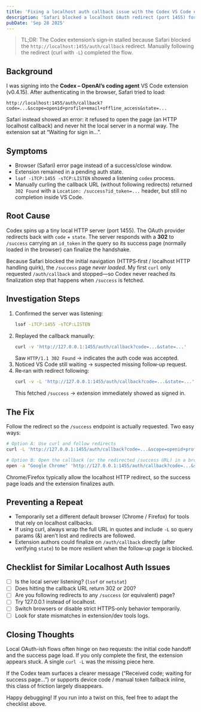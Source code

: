 ```yaml
---
title: 'Fixing a localhost auth callback issue with the Codex VS Code extension'
description: 'Safari blocked a localhost OAuth redirect (port 1455) for the Codex extension—here is how we diagnosed and solved it.'
pubDate: 'Sep 28 2025'
---
```


> TL;DR: The Codex extension’s sign‑in stalled because Safari blocked the `http://localhost:1455/auth/callback` redirect. Manually following the redirect (curl with `-L`) completed the flow.

## Background
I was signing into the **Codex – OpenAI’s coding agent** VS Code extension (v0.4.15). After authenticating in the browser, Safari tried to load:

```
http://localhost:1455/auth/callback?code=...&scope=openid+profile+email+offline_access&state=...
```

Safari instead showed an error: it refused to open the page (an HTTP localhost callback) and never hit the local server in a normal way. The extension sat at “Waiting for sign in…”.

## Symptoms
- Browser (Safari) error page instead of a success/close window.
- Extension remained in a pending auth state.
- `lsof -iTCP:1455 -sTCP:LISTEN` showed a listening `codex` process.
- Manually curling the callback URL (without following redirects) returned `302 Found` with a `Location: /success?id_token=...` header, but still no completion inside VS Code.

## Root Cause
Codex spins up a tiny local HTTP server (port 1455). The OAuth provider redirects back with `code` + `state`. The server responds with a **302** to `/success` carrying an `id_token` in the query so its success page (normally loaded in the browser) can finalize the handshake.

Because Safari blocked the initial navigation (HTTPS‑first / localhost HTTP handling quirk), the `/success` page *never loaded*. My first `curl` only requested `/auth/callback` and stopped—so Codex never reached its finalization step that happens when `/success` is fetched.

## Investigation Steps
1. Confirmed the server was listening:
   ```bash
   lsof -iTCP:1455 -sTCP:LISTEN
   ```
2. Replayed the callback manually:
   ```bash
   curl -v 'http://127.0.0.1:1455/auth/callback?code=...&state=...'
   ```
   Saw `HTTP/1.1 302 Found` → indicates the auth code was accepted.
3. Noticed VS Code still waiting → suspected missing follow‑up request.
4. Re‑ran with redirect following:
   ```bash
   curl -v -L 'http://127.0.0.1:1455/auth/callback?code=...&state=...'
   ```
   This fetched `/success` → extension immediately showed as signed in.

## The Fix
Follow the redirect so the `/success` endpoint is actually requested. Two easy ways:

```bash
# Option A: Use curl and follow redirects
curl -L 'http://127.0.0.1:1455/auth/callback?code=...&scope=openid+profile+email+offline_access&state=...'

# Option B: Open the callback (or the redirected /success URL) in a browser
open -a "Google Chrome" 'http://127.0.0.1:1455/auth/callback?code=...&state=...'
```

Chrome/Firefox typically allow the localhost HTTP redirect, so the success page loads and the extension finalizes auth.

## Preventing a Repeat
- Temporarily set a different default browser (Chrome / Firefox) for tools that rely on localhost callbacks.
- If using curl, always wrap the full URL in quotes and include `-L` so query params (&) aren’t lost and redirects are followed.
- Extension authors could finalize on `/auth/callback` directly (after verifying `state`) to be more resilient when the follow‑up page is blocked.

## Checklist for Similar Localhost Auth Issues
- [ ] Is the local server listening? (`lsof` or `netstat`)
- [ ] Does hitting the callback URL return 302 or 200?
- [ ] Are you following redirects to any `/success` (or equivalent) page?
- [ ] Try 127.0.0.1 instead of localhost.
- [ ] Switch browsers or disable strict HTTPS‑only behavior temporarily.
- [ ] Look for state mismatches in extension/dev tools logs.

## Closing Thoughts
Local OAuth-ish flows often hinge on *two* requests: the initial code handoff and the success page load. If you only complete the first, the extension appears stuck. A single `curl -L` was the missing piece here.

If the Codex team surfaces a clearer message (“Received code; waiting for success page…”) or supports device code / manual token fallback inline, this class of friction largely disappears.

Happy debugging! If you run into a twist on this, feel free to adapt the checklist above.
